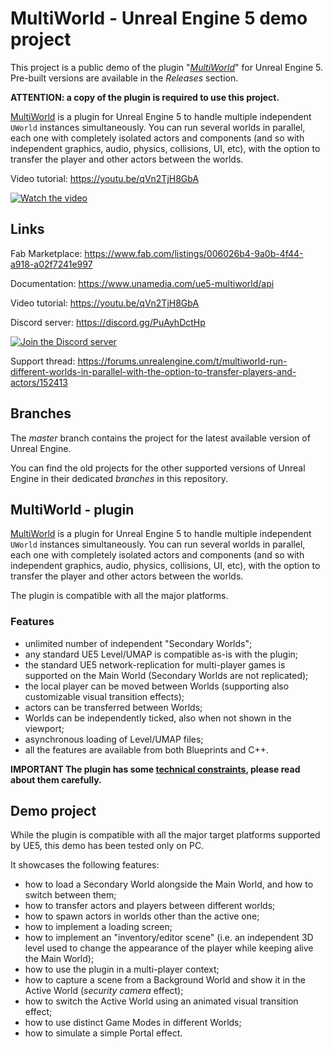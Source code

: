 # MultiWorld - Unreal Engine 5 demo project

This project is a public demo of the plugin "*[MultiWorld](https://www.fab.com/listings/006026b4-9a0b-4f44-a918-a02f7241e997)*" for Unreal Engine 5. Pre-built versions are available in the *Releases* section.

**ATTENTION: a copy of the plugin is required to use this project.**

[MultiWorld](https://www.fab.com/listings/006026b4-9a0b-4f44-a918-a02f7241e997) is a plugin for Unreal Engine 5 to handle multiple independent `UWorld` instances simultaneously. You can run several worlds in parallel, each one with completely isolated actors and components (and so with independent graphics, audio, physics, collisions, UI, etc), with the option to transfer the player and other actors between the worlds.

Video tutorial: <https://youtu.be/qVn2TjH8GbA>

[![Watch the video](https://img.youtube.com/vi/qVn2TjH8GbA/hqdefault.jpg)](https://youtu.be/qVn2TjH8GbA)

## Links

Fab Marketplace: <https://www.fab.com/listings/006026b4-9a0b-4f44-a918-a02f7241e997>

Documentation: <https://www.unamedia.com/ue5-multiworld/api>

Video tutorial: <https://youtu.be/qVn2TjH8GbA>

Discord server: <https://discord.gg/PuAyhDctHp>

[![Join the Discord server](https://invidget.switchblade.xyz/PuAyhDctHp)](https://discord.gg/PuAyhDctHp)

Support thread: <https://forums.unrealengine.com/t/multiworld-run-different-worlds-in-parallel-with-the-option-to-transfer-players-and-actors/152413>

## Branches

The *master* branch contains the project for the latest available version of Unreal Engine.

You can find the old projects for the other supported versions of Unreal Engine in their dedicated *branches* in this repository.

## MultiWorld - plugin

[MultiWorld](https://www.fab.com/listings/006026b4-9a0b-4f44-a918-a02f7241e997) is a plugin for Unreal Engine 5 to handle multiple independent `UWorld` instances simultaneously. You can run several worlds in parallel, each one with completely isolated actors and components (and so with independent graphics, audio, physics, collisions, UI, etc), with the option to transfer the player and other actors between the worlds.

The plugin is compatible with all the major platforms.

### Features

- unlimited number of independent "Secondary Worlds";
- any standard UE5 Level/UMAP is compatible as-is with the plugin;
- the standard UE5 network-replication for multi-player games is supported on the Main World (Secondary Worlds are not replicated);
- the local player can be moved between Worlds (supporting also customizable visual transition effects);
- actors can be transferred between Worlds;
- Worlds can be independently ticked, also when not shown in the viewport;
- asynchronous loading of Level/UMAP files;
- all the features are available from both Blueprints and C++.

**IMPORTANT The plugin has some [technical constraints](https://www.unamedia.com/ue5-multiworld/api/_setup_and_checklist.html), please read about them carefully.**

## Demo project

While the plugin is compatible with all the major target platforms supported by UE5, this demo has been tested only on PC.

It showcases the following features:

- how to load a Secondary World alongside the Main World, and how to switch between them;
- how to transfer actors and players between different worlds;
- how to spawn actors in worlds other than the active one;
- how to implement a loading screen;
- how to implement an "inventory/editor scene" (i.e. an independent 3D level used to change the appearance of the player while keeping alive the Main World);
- how to use the plugin in a multi-player context;
- how to capture a scene from a Background World and show it in the Active World (*security camera* effect);
- how to switch the Active World using an animated visual transition effect;
- how to use distinct Game Modes in different Worlds;
- how to simulate a simple Portal effect.
